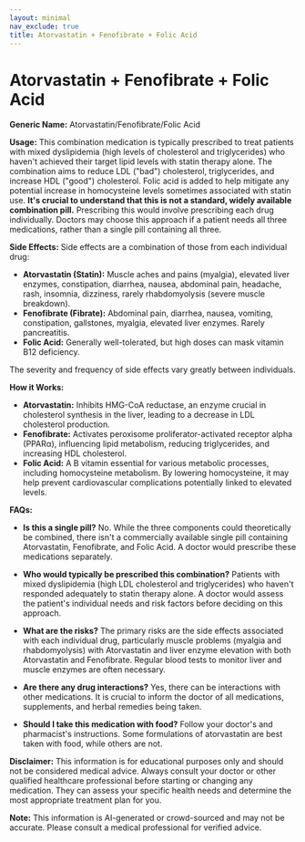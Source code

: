 ```yaml
---
layout: minimal
nav_exclude: true
title: Atorvastatin + Fenofibrate + Folic Acid
---
```


# Atorvastatin + Fenofibrate + Folic Acid

**Generic Name:** Atorvastatin/Fenofibrate/Folic Acid

**Usage:** This combination medication is typically prescribed to treat patients with mixed dyslipidemia (high levels of cholesterol and triglycerides) who haven't achieved their target lipid levels with statin therapy alone.  The combination aims to reduce LDL ("bad") cholesterol, triglycerides, and increase HDL ("good") cholesterol. Folic acid is added to help mitigate any potential increase in homocysteine levels sometimes associated with statin use.  **It's crucial to understand that this is not a standard, widely available combination pill.**  Prescribing this would involve prescribing each drug individually.  Doctors may choose this approach if a patient needs all three medications, rather than a single pill containing all three.

**Side Effects:**  Side effects are a combination of those from each individual drug:

* **Atorvastatin (Statin):** Muscle aches and pains (myalgia), elevated liver enzymes, constipation, diarrhea, nausea, abdominal pain, headache, rash, insomnia, dizziness,  rarely rhabdomyolysis (severe muscle breakdown).
* **Fenofibrate (Fibrate):** Abdominal pain, diarrhea, nausea, vomiting, constipation, gallstones, myalgia, elevated liver enzymes.  Rarely pancreatitis.
* **Folic Acid:** Generally well-tolerated, but high doses can mask vitamin B12 deficiency.

The severity and frequency of side effects vary greatly between individuals.

**How it Works:**

* **Atorvastatin:**  Inhibits HMG-CoA reductase, an enzyme crucial in cholesterol synthesis in the liver, leading to a decrease in LDL cholesterol production.
* **Fenofibrate:** Activates peroxisome proliferator-activated receptor alpha (PPARα), influencing lipid metabolism, reducing triglycerides, and increasing HDL cholesterol.
* **Folic Acid:**  A B vitamin essential for various metabolic processes, including homocysteine metabolism. By lowering homocysteine, it may help prevent cardiovascular complications potentially linked to elevated levels.


**FAQs:**

* **Is this a single pill?** No.  While the three components could theoretically be combined, there isn't a commercially available single pill containing Atorvastatin, Fenofibrate, and Folic Acid.  A doctor would prescribe these medications separately.

* **Who would typically be prescribed this combination?** Patients with mixed dyslipidemia (high LDL cholesterol and triglycerides) who haven't responded adequately to statin therapy alone.  A doctor would assess the patient's individual needs and risk factors before deciding on this approach.

* **What are the risks?**  The primary risks are the side effects associated with each individual drug, particularly muscle problems (myalgia and rhabdomyolysis) with Atorvastatin and liver enzyme elevation with both Atorvastatin and Fenofibrate. Regular blood tests to monitor liver and muscle enzymes are often necessary.

* **Are there any drug interactions?** Yes, there can be interactions with other medications.  It is crucial to inform the doctor of all medications, supplements, and herbal remedies being taken.

* **Should I take this medication with food?**  Follow your doctor's and pharmacist's instructions.  Some formulations of atorvastatin are best taken with food, while others are not.

**Disclaimer:** This information is for educational purposes only and should not be considered medical advice.  Always consult your doctor or other qualified healthcare professional before starting or changing any medication.  They can assess your specific health needs and determine the most appropriate treatment plan for you.


**Note:** This information is AI-generated or crowd-sourced and may not be accurate. Please consult a medical professional for verified advice.